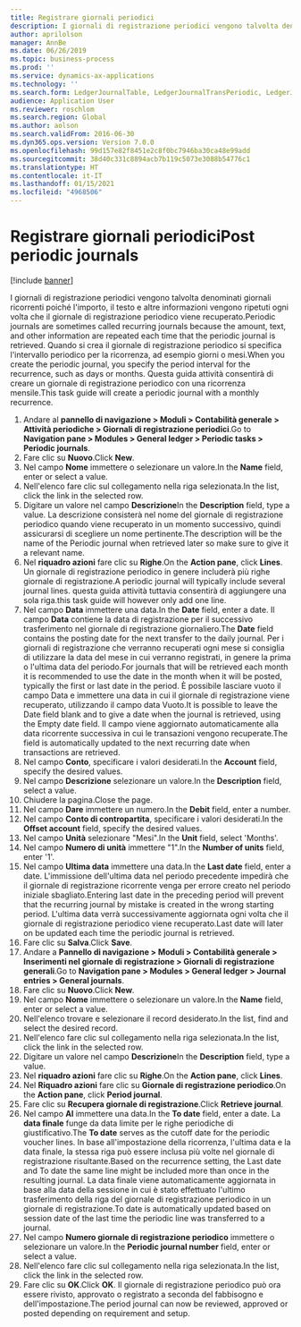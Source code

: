 ```yaml
---
title: Registrare giornali periodici
description: I giornali di registrazione periodici vengono talvolta denominati giornali ricorrenti poiché l'importo, il testo e altre informazioni vengono ripetuti ogni volta che il giornale di registrazione periodico viene recuperato.
author: aprilolson
manager: AnnBe
ms.date: 06/26/2019
ms.topic: business-process
ms.prod: ''
ms.service: dynamics-ax-applications
ms.technology: ''
ms.search.form: LedgerJournalTable, LedgerJournalTransPeriodic, LedgerJournalTransDaily
audience: Application User
ms.reviewer: roschlom
ms.search.region: Global
ms.author: aolson
ms.search.validFrom: 2016-06-30
ms.dyn365.ops.version: Version 7.0.0
ms.openlocfilehash: 99d157e82f8451e2c8f0bc7946ba30ca48e99add
ms.sourcegitcommit: 38d40c331c8894acb7b119c5073e3088b54776c1
ms.translationtype: HT
ms.contentlocale: it-IT
ms.lasthandoff: 01/15/2021
ms.locfileid: "4968506"
---
```

# <a name="post-periodic-journals"></a><span data-ttu-id="e3568-103">Registrare giornali periodici</span><span class="sxs-lookup"><span data-stu-id="e3568-103">Post periodic journals</span></span>

[!include [banner](../../includes/banner.md)]

<span data-ttu-id="e3568-104">I giornali di registrazione periodici vengono talvolta denominati giornali ricorrenti poiché l'importo, il testo e altre informazioni vengono ripetuti ogni volta che il giornale di registrazione periodico viene recuperato.</span><span class="sxs-lookup"><span data-stu-id="e3568-104">Periodic journals are sometimes called recurring journals because the amount, text, and other information are repeated each time that the periodic journal is retrieved.</span></span> <span data-ttu-id="e3568-105">Quando si crea il giornale di registrazione periodico si specifica l'intervallo periodico per la ricorrenza, ad esempio giorni o mesi.</span><span class="sxs-lookup"><span data-stu-id="e3568-105">When you create the periodic journal, you specify the period interval for the recurrence, such as days or months.</span></span> <span data-ttu-id="e3568-106">Questa guida attività consentirà di creare un giornale di registrazione periodico con una ricorrenza mensile.</span><span class="sxs-lookup"><span data-stu-id="e3568-106">This task guide will create a periodic journal with a monthly recurrence.</span></span>

1. <span data-ttu-id="e3568-107">Andare al **pannello di navigazione > Moduli > Contabilità generale > Attività periodiche > Giornali di registrazione periodici**.</span><span class="sxs-lookup"><span data-stu-id="e3568-107">Go to **Navigation pane > Modules > General ledger > Periodic tasks > Periodic journals**.</span></span>
2. <span data-ttu-id="e3568-108">Fare clic su **Nuovo**.</span><span class="sxs-lookup"><span data-stu-id="e3568-108">Click **New**.</span></span>
3. <span data-ttu-id="e3568-109">Nel campo **Nome** immettere o selezionare un valore.</span><span class="sxs-lookup"><span data-stu-id="e3568-109">In the **Name** field, enter or select a value.</span></span>
4. <span data-ttu-id="e3568-110">Nell'elenco fare clic sul collegamento nella riga selezionata.</span><span class="sxs-lookup"><span data-stu-id="e3568-110">In the list, click the link in the selected row.</span></span>
5. <span data-ttu-id="e3568-111">Digitare un valore nel campo **Descrizione**</span><span class="sxs-lookup"><span data-stu-id="e3568-111">In the **Description** field, type a value.</span></span> <span data-ttu-id="e3568-112">La descrizione consisterà nel nome del giornale di registrazione periodico quando viene recuperato in un momento successivo, quindi assicurarsi di scegliere un nome pertinente.</span><span class="sxs-lookup"><span data-stu-id="e3568-112">The description will be the name of the Periodic journal when retrieved later so make sure to give it a relevant name.</span></span>
6. <span data-ttu-id="e3568-113">Nel **riquadro azioni** fare clic su **Righe**.</span><span class="sxs-lookup"><span data-stu-id="e3568-113">On the **Action pane**, click **Lines**.</span></span> <span data-ttu-id="e3568-114">Un giornale di registrazione periodico in genere includerà più righe giornale di registrazione.</span><span class="sxs-lookup"><span data-stu-id="e3568-114">A periodic journal will typically include several journal lines.</span></span> <span data-ttu-id="e3568-115">questa guida attività tuttavia consentirà di aggiungere una sola riga.</span><span class="sxs-lookup"><span data-stu-id="e3568-115">this task guide will however only add one line.</span></span>
7. <span data-ttu-id="e3568-116">Nel campo **Data** immettere una data.</span><span class="sxs-lookup"><span data-stu-id="e3568-116">In the **Date** field, enter a date.</span></span> <span data-ttu-id="e3568-117">Il campo **Data** contiene la data di registrazione per il successivo trasferimento nel giornale di registrazione giornaliero.</span><span class="sxs-lookup"><span data-stu-id="e3568-117">The **Date** field contains the posting date for the next transfer to the daily journal.</span></span> <span data-ttu-id="e3568-118">Per i giornali di registrazione che verranno recuperati ogni mese si consiglia di utilizzare la data del mese in cui verranno registrati, in genere la prima o l'ultima data del periodo.</span><span class="sxs-lookup"><span data-stu-id="e3568-118">For journals that will be retrieved each month it is recommended to use the date in the month when it will be posted, typically the first or last date in the period.</span></span> <span data-ttu-id="e3568-119">È possibile lasciare vuoto il campo Data e immettere una data in cui il giornale di registrazione viene recuperato, utilizzando il campo data Vuoto.</span><span class="sxs-lookup"><span data-stu-id="e3568-119">It is possible to leave the Date field blank and to give a date when the journal is retrieved, using the Empty date field.</span></span> <span data-ttu-id="e3568-120">Il campo viene aggiornato automaticamente alla data ricorrente successiva in cui le transazioni vengono recuperate.</span><span class="sxs-lookup"><span data-stu-id="e3568-120">The field is automatically updated to the next recurring date when transactions are retrieved.</span></span> 
8. <span data-ttu-id="e3568-121">Nel campo **Conto**, specificare i valori desiderati.</span><span class="sxs-lookup"><span data-stu-id="e3568-121">In the **Account** field, specify the desired values.</span></span>
9. <span data-ttu-id="e3568-122">Nel campo **Descrizione** selezionare un valore.</span><span class="sxs-lookup"><span data-stu-id="e3568-122">In the **Description** field, select a value.</span></span>
10. <span data-ttu-id="e3568-123">Chiudere la pagina.</span><span class="sxs-lookup"><span data-stu-id="e3568-123">Close the page.</span></span>
11. <span data-ttu-id="e3568-124">Nel campo **Dare** immettere un numero.</span><span class="sxs-lookup"><span data-stu-id="e3568-124">In the **Debit** field, enter a number.</span></span>
12. <span data-ttu-id="e3568-125">Nel campo **Conto di contropartita**, specificare i valori desiderati.</span><span class="sxs-lookup"><span data-stu-id="e3568-125">In the **Offset account** field, specify the desired values.</span></span>
13. <span data-ttu-id="e3568-126">Nel campo **Unità** selezionare "Mesi".</span><span class="sxs-lookup"><span data-stu-id="e3568-126">In the **Unit** field, select 'Months'.</span></span>
14. <span data-ttu-id="e3568-127">Nel campo **Numero di unità** immettere "1".</span><span class="sxs-lookup"><span data-stu-id="e3568-127">In the **Number of units** field, enter '1'.</span></span>
15. <span data-ttu-id="e3568-128">Nel campo **Ultima data** immettere una data.</span><span class="sxs-lookup"><span data-stu-id="e3568-128">In the **Last date** field, enter a date.</span></span> <span data-ttu-id="e3568-129">L'immissione dell'ultima data nel periodo precedente impedirà che il giornale di registrazione ricorrente venga per errore creato nel periodo iniziale sbagliato.</span><span class="sxs-lookup"><span data-stu-id="e3568-129">Entering last date in the preceding period will prevent that the recurring journal by mistake is created in the wrong starting period.</span></span> <span data-ttu-id="e3568-130">L'ultima data verrà successivamente aggiornata ogni volta che il giornale di registrazione periodico viene recuperato.</span><span class="sxs-lookup"><span data-stu-id="e3568-130">Last date will later on be updated each time the periodic journal is retrieved.</span></span> 
16. <span data-ttu-id="e3568-131">Fare clic su **Salva**.</span><span class="sxs-lookup"><span data-stu-id="e3568-131">Click **Save**.</span></span>
17. <span data-ttu-id="e3568-132">Andare a **Pannello di navigazione > Moduli > Contabilità generale > Inserimenti nel giornale di registrazione > Giornali di registrazione generali**.</span><span class="sxs-lookup"><span data-stu-id="e3568-132">Go to **Navigation pane > Modules > General ledger > Journal entries > General journals**.</span></span>
18. <span data-ttu-id="e3568-133">Fare clic su **Nuovo**.</span><span class="sxs-lookup"><span data-stu-id="e3568-133">Click **New**.</span></span>
19. <span data-ttu-id="e3568-134">Nel campo **Nome** immettere o selezionare un valore.</span><span class="sxs-lookup"><span data-stu-id="e3568-134">In the **Name** field, enter or select a value.</span></span>
20. <span data-ttu-id="e3568-135">Nell'elenco trovare e selezionare il record desiderato.</span><span class="sxs-lookup"><span data-stu-id="e3568-135">In the list, find and select the desired record.</span></span>
21. <span data-ttu-id="e3568-136">Nell'elenco fare clic sul collegamento nella riga selezionata.</span><span class="sxs-lookup"><span data-stu-id="e3568-136">In the list, click the link in the selected row.</span></span>
22. <span data-ttu-id="e3568-137">Digitare un valore nel campo **Descrizione**</span><span class="sxs-lookup"><span data-stu-id="e3568-137">In the **Description** field, type a value.</span></span>
23. <span data-ttu-id="e3568-138">Nel **riquadro azioni** fare clic su **Righe**.</span><span class="sxs-lookup"><span data-stu-id="e3568-138">On the **Action pane**, click **Lines**.</span></span>
24. <span data-ttu-id="e3568-139">Nel **Riquadro azioni** fare clic su **Giornale di registrazione periodico**.</span><span class="sxs-lookup"><span data-stu-id="e3568-139">On the **Action pane**, click **Period journal**.</span></span>
25. <span data-ttu-id="e3568-140">Fare clic su **Recupera giornale di registrazione**.</span><span class="sxs-lookup"><span data-stu-id="e3568-140">Click **Retrieve journal**.</span></span>
26. <span data-ttu-id="e3568-141">Nel campo **Al** immettere una data.</span><span class="sxs-lookup"><span data-stu-id="e3568-141">In the **To date** field, enter a date.</span></span> <span data-ttu-id="e3568-142">La **data finale** funge da data limite per le righe periodiche di giustificativo.</span><span class="sxs-lookup"><span data-stu-id="e3568-142">The **To date** serves as the cutoff date for the periodic voucher lines.</span></span> <span data-ttu-id="e3568-143">In base all'impostazione della ricorrenza, l'ultima data e la data finale, la stessa riga può essere inclusa più volte nel giornale di registrazione risultante.</span><span class="sxs-lookup"><span data-stu-id="e3568-143">Based on the recurrence setting, the Last date and To date the same line might be included more than once in the resulting journal.</span></span> <span data-ttu-id="e3568-144">La data finale viene automaticamente aggiornata in base alla data della sessione in cui è stato effettuato l'ultimo trasferimento della riga del giornale di registrazione periodico in un giornale di registrazione.</span><span class="sxs-lookup"><span data-stu-id="e3568-144">To date is automatically updated based on  session date of the last time the periodic line was transferred to a journal.</span></span> 
27. <span data-ttu-id="e3568-145">Nel campo **Numero giornale di registrazione periodico** immettere o selezionare un valore.</span><span class="sxs-lookup"><span data-stu-id="e3568-145">In the **Periodic journal number** field, enter or select a value.</span></span>
28. <span data-ttu-id="e3568-146">Nell'elenco fare clic sul collegamento nella riga selezionata.</span><span class="sxs-lookup"><span data-stu-id="e3568-146">In the list, click the link in the selected row.</span></span>
29. <span data-ttu-id="e3568-147">Fare clic su **OK**.</span><span class="sxs-lookup"><span data-stu-id="e3568-147">Click **OK**.</span></span> <span data-ttu-id="e3568-148">Il giornale di registrazione periodico può ora essere rivisto, approvato o registrato a seconda del fabbisogno e dell'impostazione.</span><span class="sxs-lookup"><span data-stu-id="e3568-148">The period journal can now be reviewed, approved or posted depending on requirement and setup.</span></span>   
